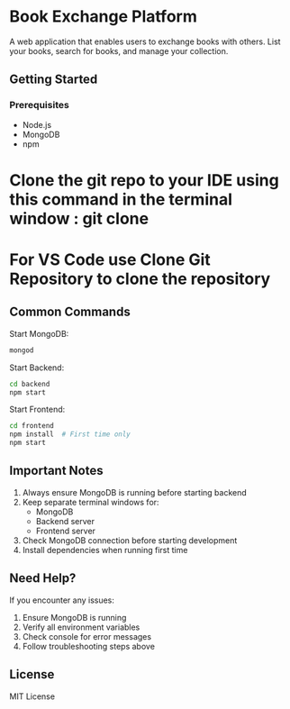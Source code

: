 # Book Exchange Platform

A web application that enables users to exchange books with others. List your books, search for books, and manage your collection.

## Getting Started

### Prerequisites
- Node.js
- MongoDB
- npm

# Clone the git repo to your IDE using this command in the terminal window : git clone <link to the git url>
# For VS Code use Clone Git Repository to clone the repository

## Common Commands

Start MongoDB:
```bash
mongod
```

Start Backend:
```bash
cd backend
npm start
```

Start Frontend:
```bash
cd frontend
npm install  # First time only
npm start
```

## Important Notes

1. Always ensure MongoDB is running before starting backend
2. Keep separate terminal windows for:
   - MongoDB
   - Backend server
   - Frontend server
3. Check MongoDB connection before starting development
4. Install dependencies when running first time

## Need Help?

If you encounter any issues:
1. Ensure MongoDB is running
2. Verify all environment variables
3. Check console for error messages
4. Follow troubleshooting steps above

## License

MIT License
